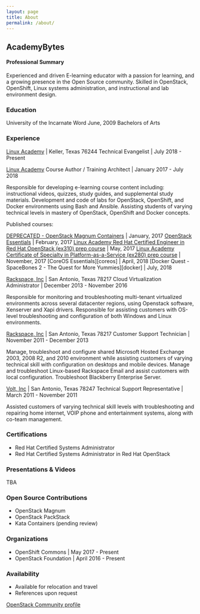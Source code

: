 ```yaml
---
layout: page
title: About
permalink: /about/
---
```


## AcademyBytes
#### Professional Summary


Experienced and driven E-learning educator with a passion for learning, and a growing presence in the Open Source community. Skilled in OpenStack, OpenShift, Linux systems administration, and instructional and lab environment design.

### Education

University of the Incarnate Word
June, 2009 Bachelors of Arts

### Experience

[Linux Academy][la-main] | Keller, Texas 76244
Technical Evangelist | July 2018 - Present


[Linux Academy][la-main]
Course Author / Training Architect | January 2017 - July 2018

Responsible for developing e-learning course content including: instructional videos, quizzes, study guides, and supplemental study materials. Development and code of labs for OpenStack, OpenShift, and Docker environments using Bash and Ansible. Assisting students of varying technical levels in mastery of OpenStack, OpenShift and Docker concepts.

Published courses:

[DEPRECATED - OpenStack Magnum Containers][magnum] | January, 2017
[OpenStack Essentials][osessentials] | February, 2017
[Linux Academy Red Hat Certified Engineer in Red Hat OpenStack (ex310) prep course][ex310] | May, 2017
[Linux Academy Certificate of Specialty in Platform-as-a-Service (ex280) prep course][ex280] | November, 2017
[CoreOS Essentials][coreos] | April, 2018
[Docker Quest - SpaceBones 2 - The Quest for More Yummies][docker] | July,
2018

[Rackspace, Inc][rax] | San Antonio, Texas 78217
Cloud Virtualization Administrator | December 2013 - November 2016

Responsible for monitoring and troubleshooting multi-tenant virtualized environments across several datacenter regions, using Openstack software, Xenserver and Xapi drivers. Responsible for assisting customers with OS-level troubleshooting and configuration of both Windows and Linux environments.

[Rackspace, Inc][rax] | San Antonio, Texas 78217
Customer Support Technician | November 2011 - December 2013

Manage, troubleshoot and configure shared Microsoft Hosted Exchange 2003, 2008 R2, and 2010 environment while assisting customers of varying technical skill with configuration on desktops and mobile devices. Manage and troubleshoot Linux-based Rackspace Email and assist customers with local configuration. Troubleshoot Blackberry Enterprise Server.


[Volt, Inc][volt] | San Antonio, Texas 78247
Technical Support Representative | March 2011 - November 2011

Assisted customers of varying technical skill levels with troubleshooting and repairing
home internet, VOIP phone and entertainment systems, along with co-team management.

### Certifications

- Red Hat Certified Systems Administrator
- Red Hat Certified Systems Administrator in Red Hat OpenStack

### Presentations & Videos

TBA

### Open Source Contributions

- OpenStack Magnum
- OpenStack PackStack
- Kata Containers (pending review)

### Organizations

- OpenShift Commons | May 2017 - Present
- OpenStack Foundation | April 2016 - Present

### Availability

- Available for relocation and travel
- References upon request


[la-main]: https://linuxacademy.com
[rax]: https://rackspace.com
[volt]: #
[osessentials]: https://linuxacademy.com/openstack/training/course/name/openstack-essentials
[ex310]: https://linuxacademy.com/openstack/training/course/name/rhel-rhce-openstack
[ex280]: https://linuxacademy.com/linux/training/course/name/linux-academy-redhat-certificate-of-expertise-in-platform-as-a-service-exam-ex280-prep-course
[magnum]: https://linuxacademy.com/openstack/training/course/name/openstack-magnum-containers

[OpenStack Community profile](https://www.openstack.org/community/members/profile/59069/treva-williams)
